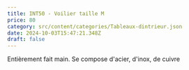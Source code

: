 ```yaml
---
title: INT50 - Voilier taille M
price: 80
category: src/content/categories/Tableaux-dintrieur.json
date: 2024-10-03T15:47:21.348Z
draft: false
---
```


Entièrement fait main. Se compose d'acier, d'inox, de cuivre
